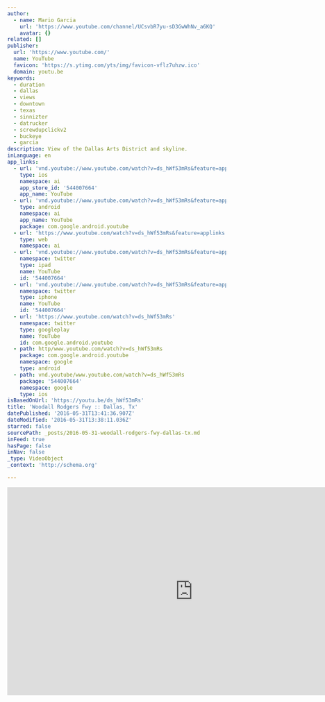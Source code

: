 ```yaml
---
author:
  - name: Mario Garcia
    url: 'https://www.youtube.com/channel/UCsvbR7yu-sD3GwWhNv_a6KQ'
    avatar: {}
related: []
publisher:
  url: 'https://www.youtube.com/'
  name: YouTube
  favicon: 'https://s.ytimg.com/yts/img/favicon-vflz7uhzw.ico'
  domain: youtu.be
keywords:
  - duration
  - dallas
  - views
  - downtown
  - texas
  - sinnizter
  - datrucker
  - screwdupclickv2
  - buckeye
  - garcia
description: View of the Dallas Arts District and skyline.
inLanguage: en
app_links:
  - url: 'vnd.youtube://www.youtube.com/watch?v=ds_hWf53mRs&feature=applinks'
    type: ios
    namespace: ai
    app_store_id: '544007664'
    app_name: YouTube
  - url: 'vnd.youtube://www.youtube.com/watch?v=ds_hWf53mRs&feature=applinks'
    type: android
    namespace: ai
    app_name: YouTube
    package: com.google.android.youtube
  - url: 'https://www.youtube.com/watch?v=ds_hWf53mRs&feature=applinks'
    type: web
    namespace: ai
  - url: 'vnd.youtube://www.youtube.com/watch?v=ds_hWf53mRs&feature=applinks'
    namespace: twitter
    type: ipad
    name: YouTube
    id: '544007664'
  - url: 'vnd.youtube://www.youtube.com/watch?v=ds_hWf53mRs&feature=applinks'
    namespace: twitter
    type: iphone
    name: YouTube
    id: '544007664'
  - url: 'https://www.youtube.com/watch?v=ds_hWf53mRs'
    namespace: twitter
    type: googleplay
    name: YouTube
    id: com.google.android.youtube
  - path: http/www.youtube.com/watch?v=ds_hWf53mRs
    package: com.google.android.youtube
    namespace: google
    type: android
  - path: vnd.youtube/www.youtube.com/watch?v=ds_hWf53mRs
    package: '544007664'
    namespace: google
    type: ios
isBasedOnUrl: 'https://youtu.be/ds_hWf53mRs'
title: 'Woodall Rodgers Fwy :: Dallas, Tx'
datePublished: '2016-05-31T13:41:36.907Z'
dateModified: '2016-05-31T13:38:11.036Z'
starred: false
sourcePath: _posts/2016-05-31-woodall-rodgers-fwy-dallas-tx.md
inFeed: true
hasPage: false
inNav: false
_type: VideoObject
_context: 'http://schema.org'

---
```

<iframe src="https://cdn.embedly.com/widgets/media.html?src=https%3A%2F%2Fwww.youtube.com%2Fembed%2Fds_hWf53mRs%3Ffeature%3Doembed&amp;url=http%3A%2F%2Fwww.youtube.com%2Fwatch%3Fv%3Dds_hWf53mRs&amp;image=https%3A%2F%2Fi.ytimg.com%2Fvi%2Fds_hWf53mRs%2Fhqdefault.jpg&amp;key=b7d04c9b404c499eba89ee7072e1c4f7&amp;type=text%2Fhtml&amp;schema=youtube" width="854" height="480" scrolling="no" frameborder="0" allowfullscreen="" style=""></iframe>